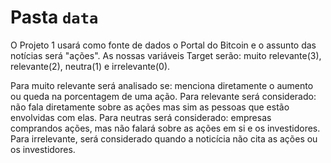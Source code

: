 # Pasta `data`

O Projeto 1 usará como fonte de dados o Portal do Bitcoin e o assunto das notícias será "ações".
As nossas variáveis Target serão: muito relevante(3), relevante(2), neutra(1) e  irrelevante(0).

Para muito relevante será analisado se: menciona diretamente o aumento ou queda na porcentagem de uma ação.
Para relevante será considerado: não fala diretamente sobre as ações mas sim as pessoas que estão envolvidas com elas.
Para neutras será considerado: empresas comprandos ações, mas não falará sobre as ações em si e os investidores.
Para irrelevante, será considerado quando a noticícia não cita as ações ou os investidores.

